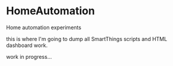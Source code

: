# HomeAutomation
Home automation experiments

this is where I'm going to dump all SmartThings scripts and HTML dashboard work. 

work in progress...
